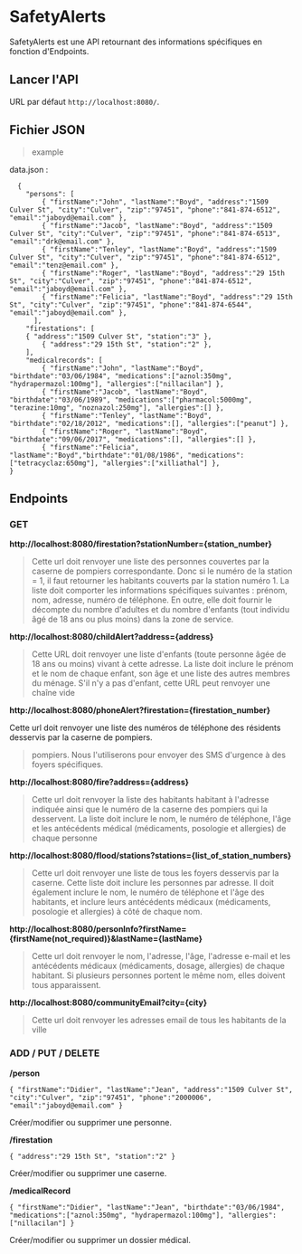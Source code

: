 # SafetyAlerts

SafetyAlerts est une API retournant des informations spécifiques en fonction d'Endpoints.

##  Lancer l'API

URL par défaut `http://localhost:8080/`.   


## Fichier JSON
> example  

data.json :

``` 
  {
    "persons": [
        { "firstName":"John", "lastName":"Boyd", "address":"1509 Culver St", "city":"Culver", "zip":"97451", "phone":"841-874-6512", "email":"jaboyd@email.com" },
        { "firstName":"Jacob", "lastName":"Boyd", "address":"1509 Culver St", "city":"Culver", "zip":"97451", "phone":"841-874-6513", "email":"drk@email.com" },
        { "firstName":"Tenley", "lastName":"Boyd", "address":"1509 Culver St", "city":"Culver", "zip":"97451", "phone":"841-874-6512", "email":"tenz@email.com" },
        { "firstName":"Roger", "lastName":"Boyd", "address":"29 15th St", "city":"Culver", "zip":"97451", "phone":"841-874-6512", "email":"jaboyd@email.com" },
        { "firstName":"Felicia", "lastName":"Boyd", "address":"29 15th St", "city":"Culver", "zip":"97451", "phone":"841-874-6544", "email":"jaboyd@email.com" },
      ],
    "firestations": [
	{ "address":"1509 Culver St", "station":"3" },
        { "address":"29 15th St", "station":"2" },
	],
    "medicalrecords": [
        { "firstName":"John", "lastName":"Boyd", "birthdate":"03/06/1984", "medications":["aznol:350mg", "hydrapermazol:100mg"], "allergies":["nillacilan"] },
        { "firstName":"Jacob", "lastName":"Boyd", "birthdate":"03/06/1989", "medications":["pharmacol:5000mg", "terazine:10mg", "noznazol:250mg"], "allergies":[] },
        { "firstName":"Tenley", "lastName":"Boyd", "birthdate":"02/18/2012", "medications":[], "allergies":["peanut"] },
        { "firstName":"Roger", "lastName":"Boyd", "birthdate":"09/06/2017", "medications":[], "allergies":[] },
        { "firstName":"Felicia", "lastName":"Boyd","birthdate":"01/08/1986", "medications":["tetracyclaz:650mg"], "allergies":["xilliathal"] },
}
```  
  
## Endpoints

### GET  

**http://localhost:8080/firestation?stationNumber={station_number}**
  
>Cette url doit renvoyer une liste des personnes couvertes par la caserne de pompiers correspondante.
>Donc si le numéro de la station = 1, il faut retourner les habitants couverts par la station numéro 1. La liste
>doit comporter les informations spécifiques suivantes : prénom, nom, adresse, numéro de téléphone. En outre,
> elle doit fournir le décompte du nombre d'adultes et du nombre d'enfants (tout individu âgé de 18 ans ou plus
>moins) dans la zone de service.
  
**http://localhost:8080/childAlert?address={address}**
  
>Cette URL doit renvoyer une liste d'enfants (toute personne âgée de 18 ans ou moins) vivant à cette adresse.
>La liste doit inclure le prénom et le nom de chaque enfant, son âge et une liste des autres
> membres du ménage. S'il n'y a pas d'enfant, cette URL peut renvoyer une chaîne vide
  
**http://localhost:8080/phoneAlert?firestation={firestation_number}**
  
Cette url doit renvoyer une liste des numéros de téléphone des résidents desservis par la caserne de pompiers.
> pompiers. Nous l'utiliserons pour envoyer des SMS d'urgence à des foyers spécifiques.
  
**http://localhost:8080/fire?address={address}**
  
>Cette url doit renvoyer la liste des habitants habitant à l'adresse indiquée ainsi que le numéro de la caserne
> des pompiers qui la desservent. La liste doit inclure le nom, le numéro de téléphone, l'âge et les antécédents
> médical (médicaments, posologie et allergies) de chaque personne

**http://localhost:8080/flood/stations?stations={list_of_station_numbers}**
  
>Cette url doit renvoyer une liste de tous les foyers desservis par la caserne. Cette liste doit inclure les
>personnes par adresse. Il doit également inclure le nom, le numéro de téléphone et l'âge des habitants, et
>inclure leurs antécédents médicaux (médicaments, posologie et allergies) à côté de chaque nom.
  
**http://localhost:8080/personInfo?firstName={firstName(not_required)}&lastName={lastName}**
  
>Cette url doit renvoyer le nom, l'adresse, l'âge, l'adresse e-mail et les antécédents médicaux (médicaments,
>dosage, allergies) de chaque habitant. Si plusieurs personnes portent le même nom, elles doivent
> tous apparaissent.

**http://localhost:8080/communityEmail?city={city}**

>Cette url doit renvoyer les adresses email de tous les habitants de la ville
  
### ADD / PUT / DELETE


**/person**

```
{ "firstName":"Didier", "lastName":"Jean", "address":"1509 Culver St", "city":"Culver", "zip":"97451", "phone":"2000006", "email":"jaboyd@email.com" }
```  
Créer/modifier ou supprimer une personne.

**/firestation**

```  
{ "address":"29 15th St", "station":"2" }
```  

Créer/modifier ou supprimer une caserne.

**/medicalRecord**

```  
{ "firstName":"Didier", "lastName":"Jean", "birthdate":"03/06/1984", "medications":["aznol:350mg", "hydrapermazol:100mg"], "allergies":["nillacilan"] }
```  

Créer/modifier ou supprimer un dossier médical.
  
    

